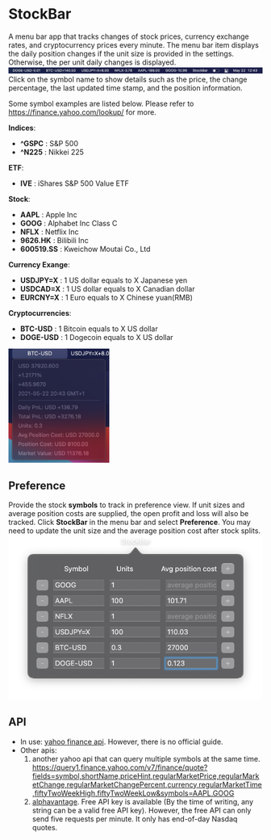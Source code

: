 # StockBar

A menu bar app that tracks changes of stock prices, currency exchange rates, and cryptocurrency prices every minute.
The menu bar item displays the daily position changes if the unit size is provided in the settings. Otherwise, the per unit daily changes is displayed.
![mainDisplay](Screenshots/StockBar.png)
Click on the symbol name to show details such as the price, the change percentage, the last updated time stamp, and the position information. 

Some symbol examples are listed below. Please refer to https://finance.yahoo.com/lookup/ for more.

**Indices**:
* **^GSPC** : S&P 500
* **^N225** : Nikkei 225

**ETF**:
* **IVE** : iShares S&P 500 Value ETF

**Stock**:
* **AAPL** : Apple Inc
* **GOOG** : Alphabet Inc Class C
* **NFLX** : Netflix Inc
* **<span>9626.HK</span>** : Bilibili Inc
* **600519.SS** : Kweichow Moutai Co., Ltd

**Currency Exange**:
* **USDJPY=X** : 1 US dollar equals to X Japanese yen
* **USDCAD=X** : 1 US dollar equals to X Canadian dollar
* **EURCNY=X** : 1 Euro equals to X Chinese yuan(RMB)

**Cryptocurrencies**:
* **BTC-USD** : 1 Bitcoin equals to X US dollar
* **DOGE-USD** : 1 Dogecoin equals to X US dollar


<img src="Screenshots/StockDetails.png" alt="details" width="200">

## Preference
Provide the stock **symbols** to track in preference view. If unit sizes and average position costs are supplied, the open profit and loss will also be tracked. Click **StockBar** in the menu bar and select **Preference**. You may need to update the unit size and the average position cost after stock splits.
![preference](Screenshots/Settings.png)
## API
* In use: [yahoo finance api](https://query1.finance.yahoo.com/v8/finance/chart/?symbol=AAPL&interval=1d). However, there is no official guide.
* Other apis:
    1. another yahoo api that can query multiple symbols at the same time. https://query1.finance.yahoo.com/v7/finance/quote?fields=symbol,shortName,priceHint,regularMarketPrice,regularMarketChange,regularMarketChangePercent,currency,regularMarketTime,fiftyTwoWeekHigh,fiftyTwoWeekLow&symbols=AAPL,GOOG
    2. [alphavantage](https://www.alphavantage.co). Free API key is available (By the time of writing, any string can be a valid free API key). However, the free API can only send five requests per minute. It only has end-of-day Nasdaq quotes.
